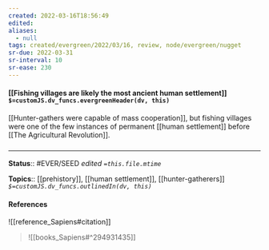```yaml
---
created: 2022-03-16T18:56:49 
edited: 
aliases:
  - null
tags: created/evergreen/2022/03/16, review, node/evergreen/nugget
sr-due: 2022-03-31
sr-interval: 10
sr-ease: 230
---
```


#### [[Fishing villages are likely the most ancient human settlement]] `$=customJS.dv_funcs.evergreenHeader(dv, this)`

[[Hunter-gathers were capable of mass cooperation]], but fishing villages were one of the few instances of permanent [[human settlement]] before [[The Agricultural Revolution]].

### <hr class="footnote"/>

**Status**:: #EVER/SEED 
*edited `=this.file.mtime`*

**Topics**:: [[prehistory]], [[human settlement]], [[hunter-gatherers]]
*`$=customJS.dv_funcs.outlinedIn(dv, this)`*

#### References
![[reference_Sapiens#citation]]

> ![[books_Sapiens#^294931435]]
